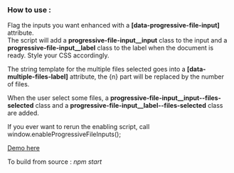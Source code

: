 ### How to use :

Flag the inputs you want enhanced with a **[data-progressive-file-input]** attribute.  
The script will add a **progressive-file-input__input** class to the input and a **progressive-file-input__label** class to the label when the document is ready.
Style your CSS accordingly.

The string template for the multiple files selected goes into a **[data-multiple-files-label]** attribute,
the {n} part will be replaced by the number of files.

When the user select some files, a **progressive-file-input__input--files-selected** class
and a **progressive-file-input__label--files-selected** class are added.

If you ever want to rerun the enabling script, call window.enableProgressiveFileInputs();

[Demo here](http://mynameislau.github.io/progressive-file-inputs)

To build from source : *npm start*
